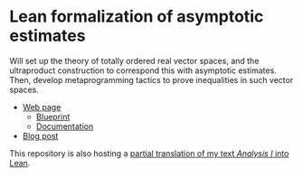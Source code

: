 # Lean formalization of asymptotic estimates

Will set up the theory of totally ordered real vector spaces, and the ultraproduct construction to correspond this with asymptotic estimates.  Then, develop metaprogramming tactics to prove inequalities in such vector spaces.

- [Web page](https://teorth.github.io/estimate_tools/)
    - [Blueprint](https://teorth.github.io/estimate_tools/blueprint/)
    - [Documentation](https://teorth.github.io/estimate_tools/docs/)
- [Blog post](https://terrytao.wordpress.com/2025/05/01/a-proof-of-concept-tool-to-verify-estimates/)

This repository is also hosting a [partial translation of my text _Analysis I_ into Lean](https://github.com/teorth/estimate_tools/blob/master/EstimateTools/analysis/README.md).